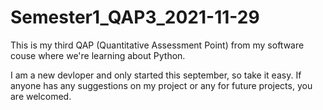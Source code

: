 # Semester1_QAP3_2021-11-29
This is my third QAP (Quantitative Assessment Point) from my software couse where we're learning about Python.

I am a new devloper and only started this september, so take it easy. If anyone has any suggestions on my project or any for future projects, you are welcomed.
